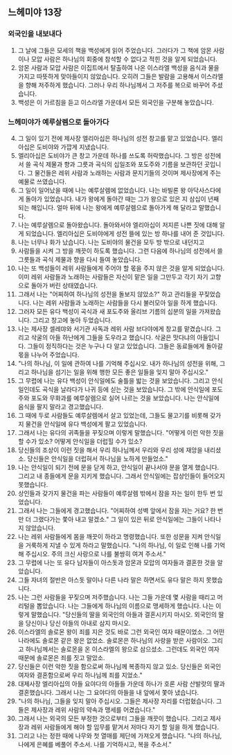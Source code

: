 ## 느헤미야 13장

### 외국인을 내보내다
1. 그 날에 그들은 모세의 책을 백성에게 읽어 주었습니다. 그러다가 그 책에 암몬 사람이나 모압 사람은 하나님의 회중에 참석할 수 없다고 적힌 것을 알게 되었습니다.
2. 암몬 사람과 모압 사람은 이집트에서 탈출하여 나온 이스라엘 백성을 음식과 물을 가지고 따뜻하게 맞아들이지 않았습니다. 오히려 그들은 발람을 고용해서 이스라엘을 향해 저주하게 했습니다. 그러나 우리 하나님께서 그 저주를 복으로 바꾸어 주셨습니다.
3. 백성은 이 가르침을 듣고 이스라엘 가운데서 모든 외국인을 구분해 놓았습니다.
### 느헤미야가 예루살렘으로 돌아가다
4. 그 일이 있기 전에 제사장 엘리아십은 하나님의 성전 창고를 맡고 있었습니다. 엘리아십은 도비야와 가깝게 지냈습니다.
5. 엘리아십은 도비야가 큰 창고 가운데 하나를 쓰도록 허락했습니다. 그 방은 성전에서 쓸 곡식 제물과 향과 그릇과 곡식의 십일조와 포도주와 기름을 보관하던 곳입니다. 그 물건들은 레위 사람과 노래하는 사람과 문지기들의 것이며 제사장에게 주는 예물로 쓰였습니다.
6. 그 일이 일어났을 때에 나는 예루살렘에 없었습니다. 나는 바빌론 왕 아닥사스다에게 돌아가 있었습니다. 내가 왕에게 돌아간 때는 그가 왕으로 있은 지 삼십이 년째 되는 해입니다. 얼마 뒤에 나는 왕에게 예루살렘으로 돌아가게 해 달라고 말했습니다.
7. 나는 예루살렘으로 돌아왔습니다. 돌아와서야 엘리아십이 저지른 나쁜 짓에 대해 알게 되었습니다. 엘리아십은 도비야에게 성전 뜰에 있는 방 하나를 내어 준 것입니다.
8. 나는 너무나 화가 났습니다. 나는 도비야의 물건을 모두 방 밖으로 내던지고
9. 사람들을 시켜 그 방을 깨끗이 하도록 했습니다. 그런 다음에 하나님의 성전에서 쓸 그릇들과 곡식 제물과 향을 다시 들여 놓았습니다.
10. 나는 또 백성들이 레위 사람들에게 주어야 할 몫을 주지 않은 것을 알게 되었습니다. 이미 레위 사람들과 노래하는 사람들은 자신이 맡은 일을 그만두고 각기 자기 고향으로 돌아가 버린 상태였습니다.
11. 그래서 나는 "어찌하여 하나님의 성전을 돌보지 않았소?" 하고 관리들을 꾸짖었습니다. 나는 레위 사람들과 노래하는 사람들을 다시 불러모아 일을 하게 했습니다.
12. 그러자 모든 유다 백성이 곡식과 새 포도주와 올리브 기름의 십분의 일을 가져왔습니다. 그리고 창고에 놓아 두었습니다.
13. 나는 제사장 셀레먀와 서기관 사독과 레위 사람 브다야에게 창고를 맡겼습니다. 그리고 삭굴의 아들 하난에게 그들을 도우라고 했습니다. 삭굴은 맛다냐의 아들입니다. 그들이 정직하다는 것은 누구나 다 알고 있었습니다. 그들은 동료들에게 돌아갈 몫을 나누어 주었습니다.
14. "나의 하나님, 이 일에 관하여 나를 기억해 주십시오. 내가 하나님의 성전을 위해, 그리고 하나님을 섬기는 일을 위해 행한 모든 좋은 일들을 잊지 말아 주십시오."
15. 그 무렵에 나는 유다 백성이 안식일에도 술틀을 밟는 것을 보았습니다. 그리고 안식일인데도 곡식을 날라다가 나귀 등에 싣는 것을 보았습니다. 그 밖에 안식일에 포도주와 포도와 무화과를 예루살렘으로 실어 나르는 것을 보았습니다. 나는 안식일에 음식을 팔지 말라고 경고했습니다.
16. 그 때에 두로 사람들도 예루살렘에서 살고 있었는데, 그들도 물고기를 비롯해 갖가지 물건을 안식일에 유다 백성에게 팔고 있었습니다.
17. 그래서 나는 유다의 귀족들을 꾸짖으며 이렇게 말했습니다. "어떻게 이런 악한 짓을 할 수가 있소? 어떻게 안식일을 더럽힐 수가 있소?
18. 당신들의 조상이 이런 짓을 해서 우리 하나님께서 우리와 우리 성에 재앙을 내리셨소. 당신들은 안식일을 더럽혀서 하나님을 노하게 만들었소."
19. 나는 안식일이 되기 전에 문을 닫게 하고, 안식일이 끝나서야 문을 열게 했습니다. 그리고 내 종들에게 문을 지키게 했습니다. 그래서 안식일에는 잡상인들이 들어오지 못했습니다.
20. 상인들과 갖가지 물건을 파는 사람들이 예루살렘 밖에서 잠을 자는 일이 한두 번 있었습니다.
21. 그래서 나는 그들에게 경고했습니다. "어찌하여 성벽 앞에서 잠을 자는 거요? 한 번만 더 그랬다가는 쫓아 내고 말겠소." 그 일이 있은 뒤로 안식일에는 그들이 나타나지 않았습니다.
22. 나는 레위 사람들에게 몸을 깨끗이 하라고 명령했습니다. 또한 성문을 지켜 안식일을 거룩하게 지낼 수 있게 하라고 말했습니다. "나의 하나님, 이 일로 인해 나를 기억해 주십시오. 주의 크신 사랑으로 나를 불쌍히 여겨 주소서."
23. 그 무렵에 나는 또 유다 남자들이 아스돗과 암몬과 모압의 여자들과 결혼한 것을 알았습니다.
24. 그들 자녀의 절반은 아스돗 말이나 다른 나라 말은 하면서도 유다 말은 하지 못했습니다.
25. 나는 그런 사람들을 꾸짖으며 저주했습니다. 나는 그들 가운데 몇 사람을 때리고 머리털을 뽑았습니다. 나는 그들에게 하나님의 이름으로 맹세하게 했습니다. 나는 이렇게 말했습니다. "당신들의 딸을 외국인의 아들과 결혼시키지 마시오. 외국인의 딸을 당신이나 당신 아들의 아내로 삼지 마시오.
26. 이스라엘의 솔로몬 왕이 죄를 지은 것도 바로 그런 외국인 여자 때문이었소. 그 어떤 나라에도 솔로몬 같은 왕은 없었소. 솔로몬은 하나님의 사랑을 받은 사람이오. 그리고 하나님께서는 솔로몬을 온 이스라엘의 왕으로 삼으셨소. 그런데도 외국인 여자 때문에 솔로몬은 죄를 짓고 말았소.
27. 당신들은 이런 악한 짓을 함으로써 하나님께 복종하지 않고 있소. 당신들은 외국인 여자와 결혼함으로써 우리 하나님께 죄를 지었소."
28. 대제사장 엘리아십의 아들 요야다의 아들들 가운데 하나가 호론 사람 산발랏의 딸과 결혼했습니다. 그래서 나는 그 요야다의 아들을 내 앞에서 쫓아 냈습니다.
29. "나의 하나님, 그들을 잊지 말아 주십시오. 그들은 제사장 자리를 더럽혔습니다. 그들은 제사장과 레위 사람의 약속과 맹세를 어겼습니다."
30. 그래서 나는 외국의 모든 부정한 것으로부터 그들을 깨끗이 했습니다. 그리고 제사장과 레위 사람들에게 해야 할 임무를 맡겨서 저마다 자기 할 일을 하게 했습니다.
31. 그리고 나는 정한 때에 나무와 첫 열매를 제단에 가져오게 했습니다. "나의 하나님, 나에게 은혜를 베풀어 주소서. 나를 기억하시고, 복을 주소서."